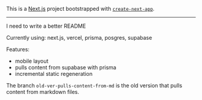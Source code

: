 This is a [Next.js](https://nextjs.org/) project bootstrapped with [`create-next-app`](https://github.com/vercel/next.js/tree/canary/packages/create-next-app).

---

I need to write a better README

Currently using: next.js, vercel, prisma, posgres, supabase

Features:
- mobile layout
- pulls content from supabase with prisma
- incremental static regeneration

The branch `old-ver-pulls-content-from-md` is the old version that pulls content from markdown files.